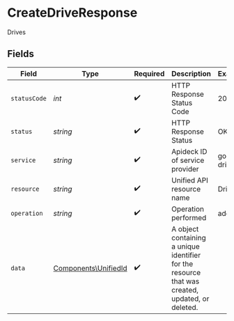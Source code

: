 # CreateDriveResponse

Drives


## Fields

| Field                                                                                           | Type                                                                                            | Required                                                                                        | Description                                                                                     | Example                                                                                         |
| ----------------------------------------------------------------------------------------------- | ----------------------------------------------------------------------------------------------- | ----------------------------------------------------------------------------------------------- | ----------------------------------------------------------------------------------------------- | ----------------------------------------------------------------------------------------------- |
| `statusCode`                                                                                    | *int*                                                                                           | :heavy_check_mark:                                                                              | HTTP Response Status Code                                                                       | 200                                                                                             |
| `status`                                                                                        | *string*                                                                                        | :heavy_check_mark:                                                                              | HTTP Response Status                                                                            | OK                                                                                              |
| `service`                                                                                       | *string*                                                                                        | :heavy_check_mark:                                                                              | Apideck ID of service provider                                                                  | google-drive                                                                                    |
| `resource`                                                                                      | *string*                                                                                        | :heavy_check_mark:                                                                              | Unified API resource name                                                                       | Drives                                                                                          |
| `operation`                                                                                     | *string*                                                                                        | :heavy_check_mark:                                                                              | Operation performed                                                                             | add                                                                                             |
| `data`                                                                                          | [Components\UnifiedId](../../Models/Components/UnifiedId.md)                                    | :heavy_check_mark:                                                                              | A object containing a unique identifier for the resource that was created, updated, or deleted. |                                                                                                 |